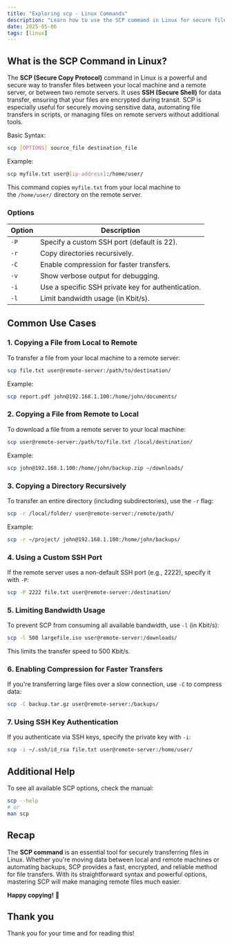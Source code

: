 ```yaml
---
title: "Exploring scp - Linux Commands"
description: "Learn how to use the SCP command in Linux for secure file transfers between local and remote systems. Master key options & practical examples! 🔐📁"
date: 2025-05-06
tags: [linux]
---
```


## **What is the SCP Command in Linux?**

The **SCP (Secure Copy Protocol)** command in Linux is a powerful and secure way to transfer files between your local machine and a remote server, or between two remote servers. It uses **SSH (Secure Shell)** for data transfer, ensuring that your files are encrypted during transit. SCP is especially useful for securely moving sensitive data, automating file transfers in scripts, or managing files on remote servers without additional tools.

Basic Syntax:

```bash
scp [OPTIONS] source_file destination_file
```

Example:

```bash
scp myfile.txt user@[ip-address]:/home/user/
```

This command copies `myfile.txt` from your local machine to the `/home/user/` directory on the remote server.

### Options

| **Option** | **Description** |
| --- | --- |
| `-P` | Specify a custom SSH port (default is 22). |
| `-r` | Copy directories recursively. |
| `-C` | Enable compression for faster transfers. |
| `-v` | Show verbose output for debugging. |
| `-i` | Use a specific SSH private key for authentication. |
| `-l` | Limit bandwidth usage (in Kbit/s). |

## Common Use Cases

### 1. Copying a File from Local to Remote

To transfer a file from your local machine to a remote server:

```bash
scp file.txt user@remote-server:/path/to/destination/
```

Example:

```bash
scp report.pdf john@192.168.1.100:/home/john/documents/
```

### 2. Copying a File from Remote to Local

To download a file from a remote server to your local machine:

```bash
scp user@remote-server:/path/to/file.txt /local/destination/
```

Example:

```bash
scp john@192.168.1.100:/home/john/backup.zip ~/downloads/
```

### 3. Copying a Directory Recursively

To transfer an entire directory (including subdirectories), use the `-r` flag:

```bash
scp -r /local/folder/ user@remote-server:/remote/path/
```

Example:

```bash
scp -r ~/project/ john@192.168.1.100:/home/john/backups/
```

### 4. Using a Custom SSH Port

If the remote server uses a non-default SSH port (e.g., 2222), specify it with `-P`:

```bash
scp -P 2222 file.txt user@remote-server:/destination/
```

### 5. Limiting Bandwidth Usage

To prevent SCP from consuming all available bandwidth, use `-l` (in Kbit/s):

```bash
scp -l 500 largefile.iso user@remote-server:/downloads/
```

This limits the transfer speed to 500 Kbit/s.

### 6. Enabling Compression for Faster Transfers

If you're transferring large files over a slow connection, use `-C` to compress data:

```bash
scp -C backup.tar.gz user@remote-server:/backups/
```

### 7. Using SSH Key Authentication

If you authenticate via SSH keys, specify the private key with `-i`:

```bash
scp -i ~/.ssh/id_rsa file.txt user@remote-server:/home/user/
```

## Additional Help

To see all available SCP options, check the manual:

```bash
scp --help
# or
man scp
```

## Recap

The **SCP command** is an essential tool for securely transferring files in Linux. Whether you're moving data between local and remote machines or automating backups, SCP provides a fast, encrypted, and reliable method for file transfers. With its straightforward syntax and powerful options, mastering SCP will make managing remote files much easier.

**Happy copying!** 🚀

## Thank you

Thank you for your time and for reading this!
